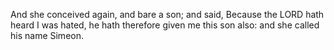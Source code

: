 And she conceived again, and bare a son; and said, Because the LORD hath heard I was hated, he hath therefore given me this son also: and she called his name Simeon.

